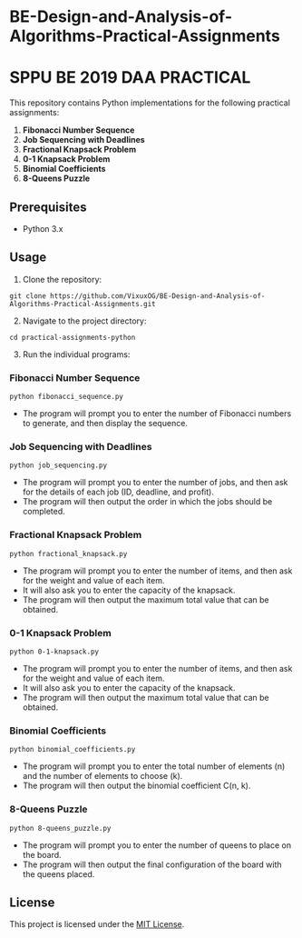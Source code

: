 # BE-Design-and-Analysis-of-Algorithms-Practical-Assignments

# SPPU BE 2019 DAA PRACTICAL

This repository contains Python implementations for the following practical assignments:

1. **Fibonacci Number Sequence**
2. **Job Sequencing with Deadlines**
3. **Fractional Knapsack Problem**
4. **0-1 Knapsack Problem**
5. **Binomial Coefficients**
6. **8-Queens Puzzle**

## Prerequisites

- Python 3.x

## Usage

1. Clone the repository:

```
git clone https://github.com/VixuxOG/BE-Design-and-Analysis-of-Algorithms-Practical-Assignments.git
```

2. Navigate to the project directory:

```
cd practical-assignments-python
```

3. Run the individual programs:

### Fibonacci Number Sequence

```
python fibonacci_sequence.py
```

- The program will prompt you to enter the number of Fibonacci numbers to generate, and then display the sequence.

### Job Sequencing with Deadlines

```
python job_sequencing.py
```

- The program will prompt you to enter the number of jobs, and then ask for the details of each job (ID, deadline, and profit).
- The program will then output the order in which the jobs should be completed.

### Fractional Knapsack Problem

```
python fractional_knapsack.py
```

- The program will prompt you to enter the number of items, and then ask for the weight and value of each item.
- It will also ask you to enter the capacity of the knapsack.
- The program will then output the maximum total value that can be obtained.

### 0-1 Knapsack Problem

```
python 0-1-knapsack.py
```

- The program will prompt you to enter the number of items, and then ask for the weight and value of each item.
- It will also ask you to enter the capacity of the knapsack.
- The program will then output the maximum total value that can be obtained.

### Binomial Coefficients

```
python binomial_coefficients.py
```

- The program will prompt you to enter the total number of elements (n) and the number of elements to choose (k).
- The program will then output the binomial coefficient C(n, k).

### 8-Queens Puzzle

```
python 8-queens_puzzle.py
```

- The program will prompt you to enter the number of queens to place on the board.
- The program will then output the final configuration of the board with the queens placed.

## License

This project is licensed under the [MIT License](LICENSE).
